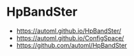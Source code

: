 # HpBandSter

- <https://automl.github.io/HpBandSter/>
- <https://automl.github.io/ConfigSpace/>
- <https://github.com/automl/HpBandSter>
